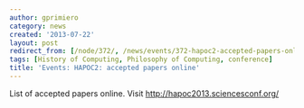 ```yaml
---
author: gprimiero
category: news
created: '2013-07-22'
layout: post
redirect_from: [/node/372/, /news/events/372-hapoc2-accepted-papers-online/]
tags: [History of Computing, Philosophy of Computing, conference]
title: 'Events: HAPOC2: accepted papers online'
---
```

List of accepted papers online. Visit <http://hapoc2013.sciencesconf.org/>

